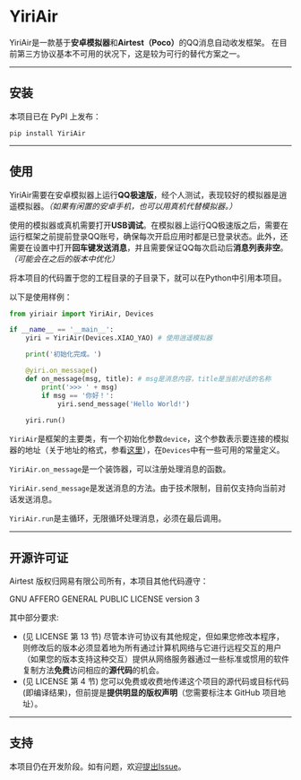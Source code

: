 # YiriAir
YiriAir是一款基于**安卓模拟器**和<strong>Airtest（Poco）</strong>的QQ消息自动收发框架。
在目前第三方协议基本不可用的状况下，这是较为可行的替代方案之一。

---
## 安装
本项目已在 PyPI 上发布：
```
pip install YiriAir
```

---
## 使用
YiriAir需要在安卓模拟器上运行**QQ极速版**，经个人测试，表现较好的模拟器是逍遥模拟器。*（如果有闲置的安卓手机，也可以用真机代替模拟器。）*

使用的模拟器或真机需要打开**USB调试**。在模拟器上运行QQ极速版之后，需要在运行框架之前提前登录QQ账号，确保每次开启应用时都是已登录状态。此外，还需要在设置中打开**回车键发送消息**，并且需要保证QQ每次启动后**消息列表非空**。*（可能会在之后的版本中优化）*

将本项目的代码置于您的工程目录的子目录下，就可以在Python中引用本项目。

以下是使用样例：
```Python
from yiriair import YiriAir, Devices

if __name__ == '__main__':
    yiri = YiriAir(Devices.XIAO_YAO) # 使用逍遥模拟器

    print('初始化完成。')

    @yiri.on_message()
    def on_message(msg, title): # msg是消息内容，title是当前对话的名称
        print('>>> ' + msg)
        if msg == '你好！':
            yiri.send_message('Hello World!')
            
    yiri.run()
```

`YiriAir`是框架的主要类，有一个初始化参数`device`，这个参数表示要连接的模拟器的地址（关于地址的格式，参看[这里](https://juejin.im/post/6844904118809526279)），在`Devices`中有一些可用的常量定义。

`YiriAir.on_message`是一个装饰器，可以注册处理消息的函数。

`YiriAir.send_message`是发送消息的方法。由于技术限制，目前仅支持向当前对话发送消息。

`YiriAir.run`是主循环，无限循环处理消息，必须在最后调用。

---
## 开源许可证
Airtest 版权归网易有限公司所有，本项目其他代码遵守：

GNU AFFERO GENERAL PUBLIC LICENSE version 3

其中部分要求:

- (见 LICENSE 第 13 节) 尽管本许可协议有其他规定，但如果您修改本程序，则修改后的版本必须显着地为所有通过计算机网络与它进行远程交互的用户（如果您的版本支持这种交互）提供从网络服务器通过一些标准或惯用的软件复制方法**免费**访问相应的**源代码**的机会。
- (见 LICENSE 第 4 节) 您可以免费或收费地传递这个项目的源代码或目标代码(即编译结果)，但前提是**提供明显的版权声明**（您需要标注本 GitHub 项目地址）。

---
## 支持
本项目仍在开发阶段。如有问题，欢迎[提出Issue](https://github.com/Wybxc/YiriAir/issues/new/choose)。